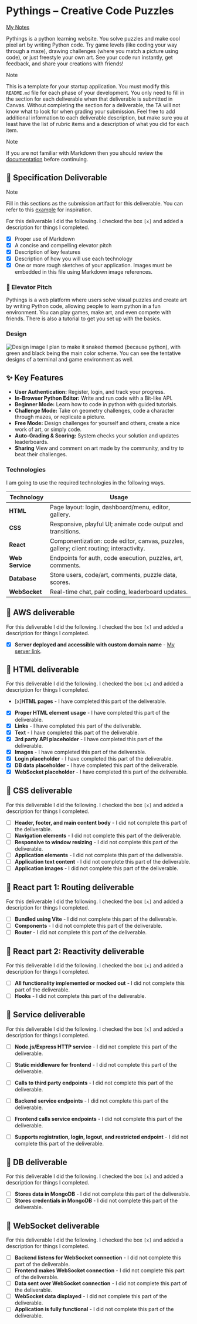 # Pythings – Creative Code Puzzles

[My Notes](notes.md)

Pythings is a python learning website. You solve puzzles and make cool pixel art by writing Python code. Try game levels (like coding your way through a maze), drawing challenges (where you match a picture using code), or just freestyle your own art. See your code run instantly, get feedback, and share your creations with friends!


> [!NOTE]
>  This is a template for your startup application. You must modify this `README.md` file for each phase of your development. You only need to fill in the section for each deliverable when that deliverable is submitted in Canvas. Without completing the section for a deliverable, the TA will not know what to look for when grading your submission. Feel free to add additional information to each deliverable description, but make sure you at least have the list of rubric items and a description of what you did for each item.

> [!NOTE]
>  If you are not familiar with Markdown then you should review the [documentation](https://docs.github.com/en/get-started/writing-on-github/getting-started-with-writing-and-formatting-on-github/basic-writing-and-formatting-syntax) before continuing.

## 🚀 Specification Deliverable

> [!NOTE]
>  Fill in this sections as the submission artifact for this deliverable. You can refer to this [example](https://github.com/webprogramming260/startup-example/blob/main/README.md) for inspiration.

For this deliverable I did the following. I checked the box `[x]` and added a description for things I completed.

- [x] Proper use of Markdown
- [x] A concise and compelling elevator pitch
- [x] Description of key features
- [x] Description of how you will use each technology
- [x] One or more rough sketches of your application. Images must be embedded in this file using Markdown image references.

### 🚀 Elevator Pitch
Pythings is a web platform where users solve visual puzzles and create art by writing Python code, allowing people to learn python in a fun environment. You can play games, make art, and even compete with friends. There is also a tutorial to get you set up with the basics. 


### Design
![Design image](sceetch.png)
I plan to make it snaked themed (because python), with green and black being the main color scheme. You can see the tentative designs of a terminal and game environment as well.

## ✨ Key Features
- **User Authentication:** Register, login, and track your progress.
- **In-Browser Python Editor:** Write and run code with a Bit-like API.
- **Beginner Mode:** Learn how to code in python with guided tutorials. 
- **Challenge Mode:** Take on geometry challenges, code a character through mazes, or replicate a picture.
- **Free Mode:** Design challenges for yourself and others, create a nice work of art, or simply code. 
- **Auto-Grading & Scoring:** System checks your solution and updates leaderboards.
- **Sharing** View and comment on art made by the community, and try to beat their challenges. 

### Technologies

I am going to use the required technologies in the following ways.

| Technology | Usage |
|------------|-------|
| **HTML**   | Page layout: login, dashboard/menu, editor, gallery. |
| **CSS**    | Responsive, playful UI; animate code output and transitions. |
| **React**  | Componentization: code editor, canvas, puzzles, gallery; client routing; interactivity. |
| **Web Service** | Endpoints for auth, code execution, puzzles, art, comments. |
| **Database** | Store users, code/art, comments, puzzle data, scores. |
| **WebSocket** | Real-time chat, pair coding, leaderboard updates. |

## 🚀 AWS deliverable

For this deliverable I did the following. I checked the box `[x]` and added a description for things I completed.

- [x] **Server deployed and accessible with custom domain name** - [My server link](https://yourdomainnamehere.click).

## 🚀 HTML deliverable

For this deliverable I did the following. I checked the box `[x]` and added a description for things I completed.

- [x]**HTML pages** - I have completed this part of the deliverable.
- [x] **Proper HTML element usage** - I  have completed this part of the deliverable.
- [x] **Links** - I  have completed this part of the deliverable.
- [x] **Text** - I have completed this part of the deliverable.
- [x] **3rd party API placeholder** - I have completed this part of the deliverable.
- [x] **Images** - I have completed this part of the deliverable.
- [x] **Login placeholder** - I have completed this part of the deliverable.
- [x] **DB data placeholder** - I have completed this part of the deliverable.
- [x] **WebSocket placeholder** - I have completed this part of the deliverable.

## 🚀 CSS deliverable

For this deliverable I did the following. I checked the box `[x]` and added a description for things I completed.

- [ ] **Header, footer, and main content body** - I did not complete this part of the deliverable.
- [ ] **Navigation elements** - I did not complete this part of the deliverable.
- [ ] **Responsive to window resizing** - I did not complete this part of the deliverable.
- [ ] **Application elements** - I did not complete this part of the deliverable.
- [ ] **Application text content** - I did not complete this part of the deliverable.
- [ ] **Application images** - I did not complete this part of the deliverable.

## 🚀 React part 1: Routing deliverable

For this deliverable I did the following. I checked the box `[x]` and added a description for things I completed.

- [ ] **Bundled using Vite** - I did not complete this part of the deliverable.
- [ ] **Components** - I did not complete this part of the deliverable.
- [ ] **Router** - I did not complete this part of the deliverable.

## 🚀 React part 2: Reactivity deliverable

For this deliverable I did the following. I checked the box `[x]` and added a description for things I completed.

- [ ] **All functionality implemented or mocked out** - I did not complete this part of the deliverable.
- [ ] **Hooks** - I did not complete this part of the deliverable.

## 🚀 Service deliverable

For this deliverable I did the following. I checked the box `[x]` and added a description for things I completed.

- [ ] **Node.js/Express HTTP service** - I did not complete this part of the deliverable.
- [ ] **Static middleware for frontend** - I did not complete this part of the deliverable.
- [ ] **Calls to third party endpoints** - I did not complete this part of the deliverable.
- [ ] **Backend service endpoints** - I did not complete this part of the deliverable.
- [ ] **Frontend calls service endpoints** - I did not complete this part of the deliverable.
- [ ] **Supports registration, login, logout, and restricted endpoint** - I did not complete this part of the deliverable.


## 🚀 DB deliverable

For this deliverable I did the following. I checked the box `[x]` and added a description for things I completed.

- [ ] **Stores data in MongoDB** - I did not complete this part of the deliverable.
- [ ] **Stores credentials in MongoDB** - I did not complete this part of the deliverable.

## 🚀 WebSocket deliverable

For this deliverable I did the following. I checked the box `[x]` and added a description for things I completed.

- [ ] **Backend listens for WebSocket connection** - I did not complete this part of the deliverable.
- [ ] **Frontend makes WebSocket connection** - I did not complete this part of the deliverable.
- [ ] **Data sent over WebSocket connection** - I did not complete this part of the deliverable.
- [ ] **WebSocket data displayed** - I did not complete this part of the deliverable.
- [ ] **Application is fully functional** - I did not complete this part of the deliverable.
